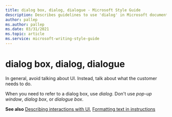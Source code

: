 ```yaml
---
title: dialog box, dialog, dialogue - Microsoft Style Guide
description: Describes guidelines to use 'dialog' in Microsoft documents and provides correct and alternate examples.
author: pallep
ms.author: pallep
ms.date: 03/31/2021
ms.topic: article
ms.service: microsoft-writing-style-guide
---
```


# dialog box, dialog, dialogue

In general, avoid talking about UI. Instead, talk about what the customer needs to do.

When you need to refer to a dialog box, use *dialog*. Don't use *pop-up window*, *dialog box*, or *dialogue box*. 

**See also** [Describing interactions with UI](~/procedures-instructions/describing-interactions-with-ui.md), [Formatting text in instructions](~/procedures-instructions/formatting-text-in-instructions.md)  

